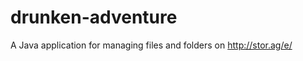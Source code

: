 drunken-adventure
=================

A Java application for managing files and folders on http://stor.ag/e/

